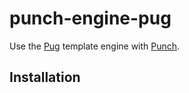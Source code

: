 # punch-engine-pug
Use the [Pug](https://github.com/pugjs/pug) template engine with [Punch](https://github.com/laktek/punch).

## Installation

